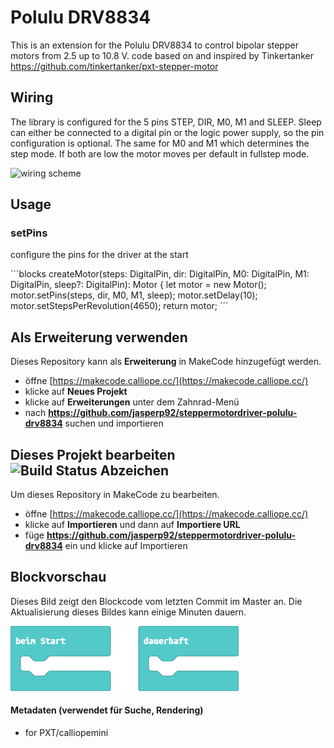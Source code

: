 # Polulu DRV8834

This is an extension for the Polulu DRV8834 to control bipolar stepper motors from 2.5 up to 10.8 V.
code based on and inspired by Tinkertanker https://github.com/tinkertanker/pxt-stepper-motor

## Wiring

The library is configured for the 5 pins STEP, DIR, M0, M1 and SLEEP. Sleep can either be connected to a digital pin or the logic power supply, so the pin configuration is optional. The same for M0 and M1 which determines the step mode. If both are low the motor moves per default in fullstep mode.

![wiring scheme](https://www.exp-tech.de/media/image/72/40/7a/POLOLU-DRV8834_8_600x600_600x600.jpg)

## Usage

### setPins

configure the pins for the driver at the start

´´´blocks
createMotor(steps: DigitalPin, dir: DigitalPin, M0: DigitalPin, M1: DigitalPin, sleep?: DigitalPin): Motor {
        let motor = new Motor();
        motor.setPins(steps, dir, M0, M1, sleep);
        motor.setDelay(10);
        motor.setStepsPerRevolution(4650);
        return motor;
´´´

## Als Erweiterung verwenden

Dieses Repository kann als **Erweiterung** in MakeCode hinzugefügt werden.

* öffne [https://makecode.calliope.cc/](https://makecode.calliope.cc/)
* klicke auf **Neues Projekt**
* klicke auf **Erweiterungen** unter dem Zahnrad-Menü
* nach **https://github.com/jasperp92/steppermotordriver-polulu-drv8834** suchen und importieren

## Dieses Projekt bearbeiten ![Build Status Abzeichen](https://github.com/jasperp92/steppermotordriver-polulu-drv8834/workflows/MakeCode/badge.svg)

Um dieses Repository in MakeCode zu bearbeiten.

* öffne [https://makecode.calliope.cc/](https://makecode.calliope.cc/)
* klicke auf **Importieren** und dann auf **Importiere URL**
* füge **https://github.com/jasperp92/steppermotordriver-polulu-drv8834** ein und klicke auf Importieren

## Blockvorschau

Dieses Bild zeigt den Blockcode vom letzten Commit im Master an.
Die Aktualisierung dieses Bildes kann einige Minuten dauern.

![Eine gerenderte Ansicht der Blöcke](https://github.com/jasperp92/steppermotordriver-polulu-drv8834/raw/master/.github/makecode/blocks.png)

#### Metadaten (verwendet für Suche, Rendering)

* for PXT/calliopemini
<script src="https://makecode.com/gh-pages-embed.js"></script><script>makeCodeRender("{{ site.makecode.home_url }}", "{{ site.github.owner_name }}/{{ site.github.repository_name }}");</script>
